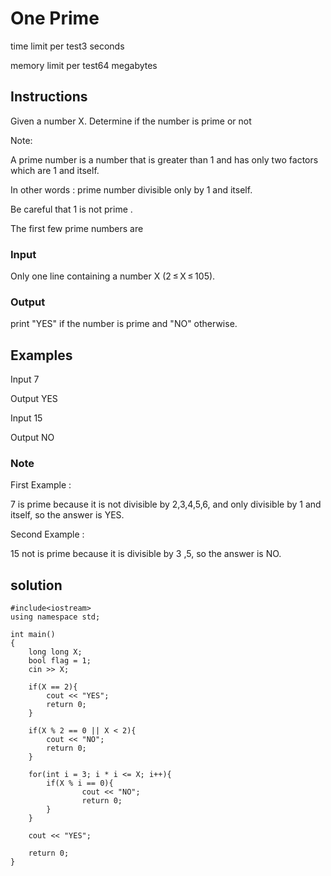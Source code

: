 # One Prime

time limit per test3 seconds

memory limit per test64 megabytes

## Instructions

Given a number X. Determine if the number is prime or not

Note:

A prime number is a number that is greater than 1 and has only two factors which are 1 and itself.

In other words : prime number divisible only by 1 and itself.

Be careful that 1 is not prime .

The first few prime numbers are


### Input
Only one line containing a number X (2 ≤ X ≤ 105).

### Output
print "YES" if the number is prime and "NO" otherwise.

## Examples

Input
7

Output
YES


Input
15

Output
NO

### Note

First Example :

7 is prime because it is not divisible by 2,3,4,5,6, and only divisible by 1 and itself, so the answer is YES.

Second Example :

15 not is prime because it is divisible by 3 ,5, so the answer is NO.

## solution

```
#include<iostream>
using namespace std;

int main()
{
    long long X;
    bool flag = 1;
    cin >> X;
    
    if(X == 2){
        cout << "YES";
        return 0;
    }
    
    if(X % 2 == 0 || X < 2){
        cout << "NO";
        return 0;
    }
    
    for(int i = 3; i * i <= X; i++){
        if(X % i == 0){
                cout << "NO";
                return 0;
        }
    }
    
    cout << "YES";
    
    return 0;
}
```
